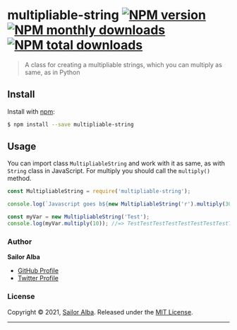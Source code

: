# multipliable-string [![NPM version](https://img.shields.io/npm/v/multipliable-string.svg?style=flat)](https://www.npmjs.com/package/multipliable-string) [![NPM monthly downloads](https://img.shields.io/npm/dm/multipliable-string.svg?style=flat)](https://npmjs.org/package/multipliable-string) [![NPM total downloads](https://img.shields.io/npm/dt/multipliable-string.svg?style=flat)](https://npmjs.org/package/multipliable-string)

> A class for creating a multipliable strings, which you can multiply as same, as in Python

## Install

Install with [npm](https://www.npmjs.com/):

```sh
$ npm install --save multipliable-string
```

## Usage

You can import class `MultipliableString` and work with it as same, as with `String` class in JavaScript. For multiply you should call the `multiply()` method.

```js
const MultipliableString = require('multipliable-string');

console.log(`Javascript goes b${new MultipliableString('r').multiply(30)}`); //=> Javascript goes brrrrrrrrrrrrrrrrrrrrrrrrrrrrrr

const myVar = new MultipliableString('Test');
console.log(myVar.multiply(10)); //=> TestTestTestTestTestTestTestTestTestTest
```

### Author

**Sailor Alba**

* [GitHub Profile](https://github.com/sailor-alba)
* [Twitter Profile](https://twitter.com/alba_sailor)

### License

Copyright © 2021, [Sailor Alba](https://twitter.com/alba_sailor).
Released under the [MIT License](LICENSE).

***